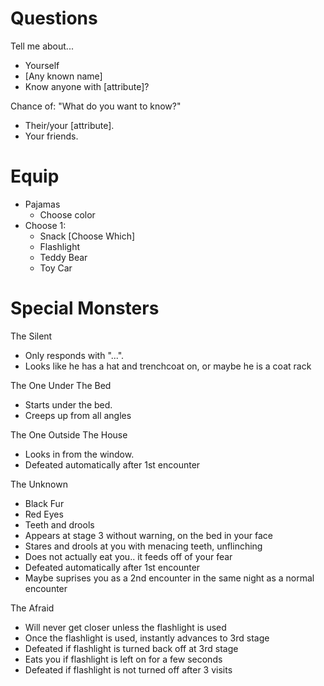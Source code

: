 # Questions
Tell me about...
- Yourself
- [Any known name]
- Know anyone with [attribute]?

Chance of: "What do you want to know?"
- Their/your [attribute].
- Your friends.

# Equip
- Pajamas
    - Choose color
- Choose 1:
    - Snack [Choose Which]
    - Flashlight
    - Teddy Bear
    - Toy Car

# Special Monsters
The Silent
- Only responds with "...".
- Looks like he has a hat and trenchcoat on, or maybe he is a coat rack

The One Under The Bed
- Starts under the bed.
- Creeps up from all angles

The One Outside The House
- Looks in from the window.
- Defeated automatically after 1st encounter

The Unknown
- Black Fur
- Red Eyes
- Teeth and drools
- Appears at stage 3 without warning, on the bed in your face
- Stares and drools at you with menacing teeth, unflinching
- Does not actually eat you.. it feeds off of your fear
- Defeated automatically after 1st encounter
- Maybe suprises you as a 2nd encounter in the same night as a normal encounter

The Afraid
- Will never get closer unless the flashlight is used
- Once the flashlight is used, instantly advances to 3rd stage
- Defeated if flashlight is turned back off at 3rd stage
- Eats you if flashlight is left on for a few seconds
- Defeated if flashlight is not turned off after 3 visits